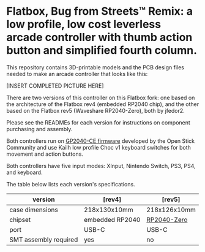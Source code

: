 # Flatbox, Bug from Streets™ Remix: a low profile, low cost leverless arcade controller with thumb action button and simplified fourth column.

This repository contains 3D-printable models and the PCB design files needed to make an arcade controller that looks like this:

[INSERT COMPLETED PICTURE HERE]

There are two versions of this controller on this Flatbox fork: one based on the architecture of the Flatbox rev4 (embedded RP2040 chip), and the other based on the Flatbox rev5 (Waveshare RP2040-Zero), both by jfedor2. 

Please see the READMEs for each version for instructions on component purchasing and assembly.

Both controllers run on [GP2040-CE firmware](https://gp2040-ce.info/) developed by the Open Stick Community and use Kailh low profile Choc v1 keyboard switches for both movement and action buttons.

Both controllers have five input modes: XInput, Nintendo Switch, PS3, PS4, and keyboard.

The table below lists each version's specifications.

version | [rev4] | [rev5]
------- | --------------------- | ---------------------
case dimensions | 218x130x10mm | 218x126x10mm
chipset | embedded RP2040 | [RP2040-Zero](https://www.waveshare.com/rp2040-zero.htm)
port | USB-C | USB-C
SMT assembly required | yes | no
